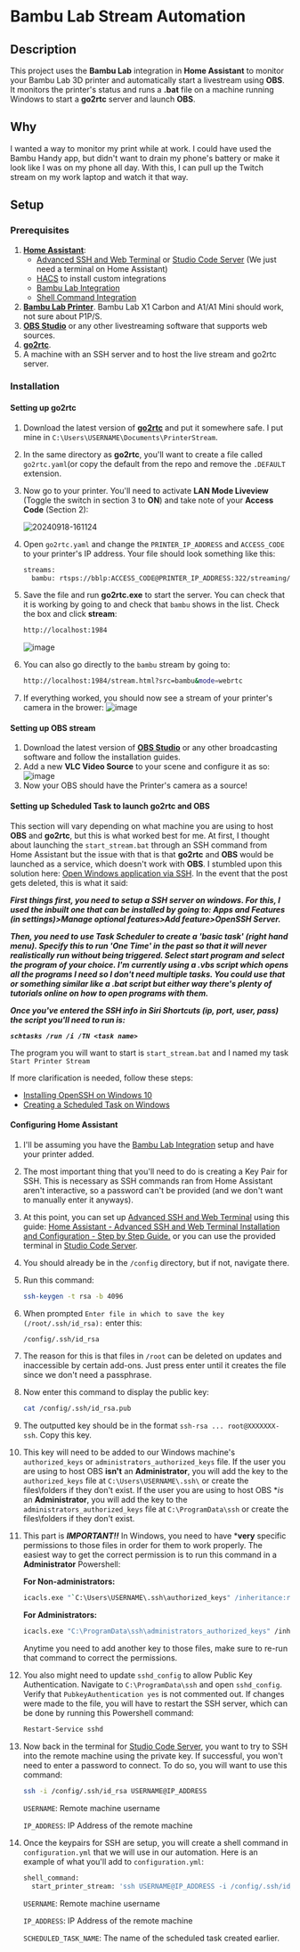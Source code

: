 # Bambu Lab Stream Automation

## Description

This project uses the **Bambu Lab** integration in **Home Assistant** to monitor your Bambu Lab 3D printer and automatically start a livestream using **OBS**. It monitors the printer's status and runs a **.bat** file on a machine running Windows to start a **go2rtc** server and launch **OBS**.

## Why

I wanted a way to monitor my print while at work. I could have used the Bambu Handy app, but didn't want to drain my phone's battery or make it look like I was on my phone all day. With this, I can pull up the Twitch stream on my work laptop and watch it that way.

## Setup

### Prerequisites

1. **[Home Assistant](https://www.home-assistant.io/)**:
     - [Advanced SSH and Web Terminal](https://github.com/hassio-addons/addon-ssh) or [Studio Code Server](https://github.com/hassio-addons/addon-vscode) (We just need a terminal on Home Assistant)
     - [HACS](https://www.hacs.xyz/) to install custom integrations
     - [Bambu Lab Integration](https://github.com/AdrianGarside/ha-bambulab)
     - [Shell Command Integration](https://www.home-assistant.io/integrations/shell_command)
3. **[Bambu Lab Printer](https://bambulab.com/en-us)**. Bambu Lab X1 Carbon and A1/A1 Mini should work, not sure about P1P/S.
4. **[OBS Studio](https://obsproject.com/)** or any other livestreaming software that supports web sources.
5. **[go2rtc](https://github.com/AlexxIT/go2rtc)**.
6. A machine with an SSH server and to host the live stream and go2rtc server.

### Installation
#### Setting up **go2rtc**
1. Download the latest version of **[go2rtc](https://github.com/AlexxIT/go2rtc)** and put it somewhere safe. I put mine in `C:\Users\USERNAME\Documents\PrinterStream`.
2. In the same directory as **go2rtc**, you'll want to create a file called `go2rtc.yaml`(or copy the default from the repo and remove the `.DEFAULT` extension.
3. Now go to your printer. You'll need to activate **LAN Mode Liveview** (Toggle the switch in section 3 to **ON**) and take note of your **Access Code** (Section 2):
   
     ![20240918-161124](https://github.com/user-attachments/assets/c4127b9e-92ee-4bc6-ac0b-4e34bda285ae)

5. Open `go2rtc.yaml` and change the `PRINTER_IP_ADDRESS` and `ACCESS_CODE` to your printer's IP address. Your file should look something like this:
   ```bash
   streams:
     bambu: rtsps://bblp:ACCESS_CODE@PRINTER_IP_ADDRESS:322/streaming/live/1
   ```
6. Save the file and run **go2rtc.exe** to start the server. You can check that it is working by going to and check that `bambu` shows in the list. Check the box and click **stream**:
   ```bash
   http://localhost:1984
   ```
      ![image](https://github.com/user-attachments/assets/2eb3904e-3136-4800-9ad6-74650cbaf8bc)
  
7. You can also go directly to the `bambu` stream by going to:
   ```bash
   http://localhost:1984/stream.html?src=bambu&mode=webrtc
   ```
8. If everything worked, you should now see a stream of your printer's camera in the brower:
   ![image](https://github.com/user-attachments/assets/830604a3-8f5a-4ef4-9b4a-b936a2bac8e0)

#### Setting up OBS stream
1. Download the latest version of **[OBS Studio](https://obsproject.com/)** or any other broadcasting software and follow the installation guides.
2. Add a new **VLC Video Source** to your scene and configure it as so:
![image](https://github.com/user-attachments/assets/eaea4ccd-22a5-40c3-a5da-ab07f736edda)
3. Now your OBS should have the Printer's camera as a source!

#### Setting up Scheduled Task to launch **go2rtc** and **OBS**
This section will vary depending on what machine you are using to host **OBS** and **go2rtc**, but this is what worked best for me. At first, I thought about launching the `start_stream.bat` through an SSH command from Home Assistant but the issue with that is that **go2rtc** and **OBS** would be launched as a service, which doesn't work with **OBS**. I stumbled upon this solution here: [Open Windows application via SSH](https://www.reddit.com/r/SiriShortcuts/comments/9h3w36/open_windows_application_via_ssh/?utm_source=share&utm_medium=web3x&utm_name=web3xcss&utm_term=1&utm_content=share_button). In the event that the post gets deleted, this is what it said:

  ***First things first, you need to setup a SSH server on windows. For this, I used the inbuilt one that can be installed by going to: Apps and Features (in settings)>Manage optional features>Add feature>OpenSSH Server.***

  ***Then, you need to use Task Scheduler to create a 'basic task' (right hand menu). Specify this to run 'One Time' in the past so that it will never realistically run without being triggered. Select start program and select the program of your choice. I'm currently using a .vbs script which opens all the programs I need so I don't need multiple tasks. You could use that or something similar like a .bat script but either way there's plenty of tutorials online on how to open programs with them.***

  ***Once you've entered the SSH info in Siri Shortcuts (ip, port, user, pass) the script you'll need to run is:***

  ***`schtasks /run /i /TN <task name>`***

The program you will want to start is `start_stream.bat` and I named my task `Start Printer Stream`

If more clarification is needed, follow these steps:
- [Installing OpenSSH on Windows 10](https://winscp.net/eng/docs/guide_windows_openssh_server)
- [Creating a Scheduled Task on Windows](https://www.windowscentral.com/how-create-automated-task-using-task-scheduler-windows-10)

#### Configuring Home Assistant
1. I'll be assuming you have the [Bambu Lab Integration](https://github.com/AdrianGarside/ha-bambulab) setup and have your printer added.
2. The most important thing that you'll need to do is creating a Key Pair for SSH. This is necessary as SSH commands ran from Home Assistant aren't interactive, so a password can't be provided (and we don't want to manually enter it anyways).
3. At this point, you can set up [Advanced SSH and Web Terminal](https://github.com/hassio-addons/addon-ssh) using this guide: [Home Assistant - Advanced SSH and Web Terminal Installation and Configuration - Step by Step Guide.](https://www.youtube.com/watch?app=desktop&v=fw69Tf9F5DU) or you can use the provided terminal in [Studio Code Server](https://github.com/hassio-addons/addon-vscode).
4. You should already be in the `/config` directory, but if not, navigate there.
5. Run this command:
   
   ```bash
   ssh-keygen -t rsa -b 4096
   ```
   
6. When prompted `Enter file in which to save the key (/root/.ssh/id_rsa):` enter this:
   
   ```bash
   /config/.ssh/id_rsa
   ```
   
7. The reason for this is that files in `/root` can be deleted on updates and inaccessible by certain add-ons. Just press enter until it creates the file since we don't need a passphrase.
8. Now enter this command to display the public key:

    ```bash
    cat /config/.ssh/id_rsa.pub
    ```

9. The outputted key should be in the format `ssh-rsa ... root@XXXXXXX-ssh`. Copy this key.
10. This key will need to be added to our Windows machine's `authorized_keys` or `administrators_authorized_keys` file.
      If the user you are using to host OBS **isn't** an **Administrator**, you will add the key to the `authorized_keys` file at `C:\Users\USERNAME\.ssh\` or create the files\folders if they don't exist.
      If the user you are using to host OBS **is* an **Administrator**, you will add the key to the `administrators_authorized_keys` file at `C:\ProgramData\ssh` or create the files\folders if they don't exist.
    
11. This part is ***IMPORTANT!!*** In Windows, you need to have ***very** specific permissions to those files in order for them to work properly. The easiest way to get the correct permission is to run this command in a **Administrator** Powershell:

    **For Non-administrators:**
    ```bash
    icacls.exe "`C:\Users\USERNAME\.ssh\authorized_keys" /inheritance:r /grant "USERNAME:F" /grant "SYSTEM:F"
    ```
    **For Administrators:**
    ```bash
    icacls.exe "C:\ProgramData\ssh\administrators_authorized_keys" /inheritance:r /grant "Administrators:F" /grant "SYSTEM:F"
    ```

    Anytime you need to add another key to those files, make sure to re-run that command to correct the permissions.

12. You also might need to update `sshd_config` to allow Public Key Authentication. Navigate to `C:\ProgramData\ssh` and open `sshd_config`. Verify that `PubkeyAuthentication yes` is not commented out. If changes were made to the file, you will have to restart the SSH server, which can be done by running this Powershell command:

    ```bash
    Restart-Service sshd
    ```

13. Now back in the terminal for [Studio Code Server](https://github.com/hassio-addons/addon-vscode), you want to try to SSH into the remote machine using the private key. If successful, you won't need to enter a password to connect. To do so, you will want to use this command:

    ```bash
    ssh -i /config/.ssh/id_rsa USERNAME@IP_ADDRESS
    ```

    `USERNAME`: Remote machine username
    
    `IP_ADDRESS`: IP Address of the remote machine

14. Once the keypairs for SSH are setup, you will create a shell command in `configuration.yml` that we will use in our automation. Here is an example of what you'll add to `configuration.yml`:

    ```bash
    shell_command:
      start_printer_stream: 'ssh USERNAME@IP_ADDRESS -i /config/.ssh/id_rsa -t ''cmd /c schtasks /run /i /TN "SCHEDULED_TASK_NAME"'''
    ```

    `USERNAME`: Remote machine username
  
    `IP_ADDRESS`: IP Address of the remote machine

    `SCHEDULED_TASK_NAME`: The name of the scheduled task created earlier.
